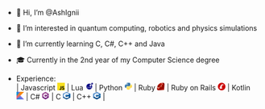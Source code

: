 - 👋 Hi, I’m @AshIgnii
- 👀 I’m interested in quantum computing, robotics and physics simulations
- 🌱 I’m currently learning C, C#, C++ and Java 
- 🎓 Currently in the 2nd year of my Computer Science degree

- Experience: <br>
      |
      Javascript [<img src="./icons/js.png" width=15 height=15>](https://wikipedia.org/wiki/JavaScript) |
      Lua [<img src="./icons/lua.png" width=15 height=15>](https://www.lua.org/) |
      Python [<img src="./icons/python.png" width=15 height=15>](https://www.python.org/) |
      Ruby [<img src="./icons/ruby.png" width=15 height=15>](https://ruby-lang.org) |
      Ruby on Rails [<img src="./icons/rubyonrails.png" width=15 height=15>](https://rubyonrails.org/) |
      Kotlin [<img src="./icons/kotlin.png" width=15 height=15>](https://kotlinlang.org/) |
      C# [<img src="./icons/csharp.png" width=15 height=15>](https://wikipedia.org/wiki/C_Sharp) |
      C [<img src="./icons/c.png" width=15 height=15>](https://en.wikipedia.org/wiki/C_(programming_language)) |
      C++ [<img src="./icons/cplusplus.png" width=15 height=15>](https://wikipedia.org/wiki/C%2B%2B) |
  
[//]: <> (<img src="https://raw.githubusercontent.com/AshIgnii/AshIgnii/main/main.svg"/>)

  	
